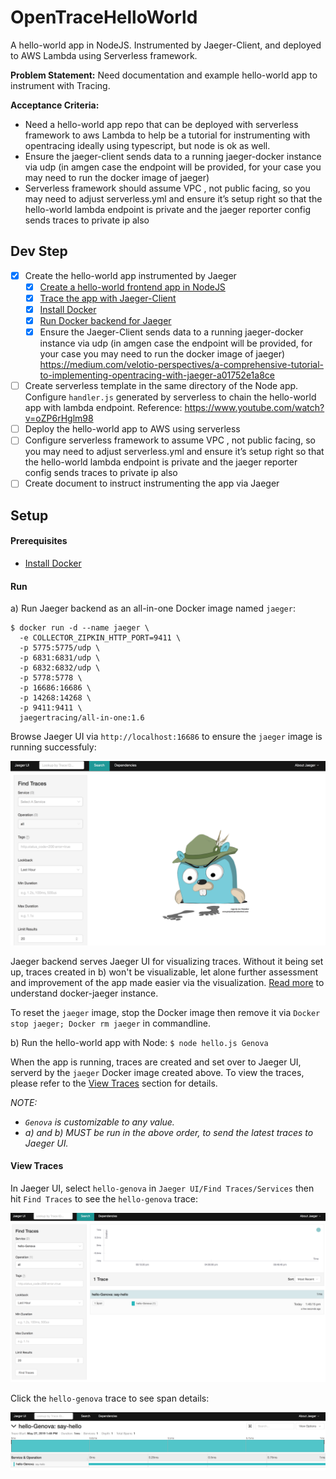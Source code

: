 # OpenTraceHelloWorld
A hello-world app in NodeJS. Instrumented by Jaeger-Client, and deployed to AWS Lambda using Serverless framework.

**Problem Statement:** Need documentation and example hello-world app to instrument with Tracing.

**Acceptance Criteria:**
- Need a hello-world app repo that can be deployed with serverless framework to aws Lambda to help be a tutorial for instrumenting with opentracing ideally using typescript, but node is ok as well.
- Ensure the jaeger-client sends data to a running jaeger-docker instance via udp (in amgen case the endpoint will be provided, for your case you may need to run the docker image of jaeger)
- Serverless framework should assume VPC , not public facing, so you may need to adjust serverless.yml and ensure it’s setup right so that the hello-world lambda endpoint is private and the jaeger reporter config sends traces to private ip also

## Dev Step

- [x] Create the hello-world app instrumented by Jaeger
  - [x] [Create a hello-world frontend app in NodeJS](https://github.com/yurishkuro/opentracing-tutorial/tree/master/nodejs/lesson01)
  - [x] [Trace the app with Jaeger-Client](https://github.com/jaegertracing/jaeger-client-node)
  - [x] [Install Docker](https://docs.docker.com/v17.12/docker-for-mac/install/)
  - [x] [Run Docker backend for Jaeger](https://www.jaegertracing.io/docs/1.6/getting-started/#all-in-one-docker-image)
  - [x] Ensure the Jaeger-Client sends data to a running jaeger-docker instance via udp (in amgen case the endpoint will be provided, for your case you may need to run the docker image of jaeger) https://medium.com/velotio-perspectives/a-comprehensive-tutorial-to-implementing-opentracing-with-jaeger-a01752e1a8ce
- [ ] Create serverless template in the same directory of the Node app. Configure `handler.js` generated by serverless to chain the hello-world app with lambda endpoint. Reference: https://www.youtube.com/watch?v=oZP6rHglm98
- [ ] Deploy the hello-world app to AWS using serverless
- [ ] Configure serverless framework to assume VPC , not public facing, so you may need to adjust serverless.yml and ensure it’s setup right so that the hello-world lambda endpoint is private and the jaeger reporter config sends traces to private ip also
- [ ] Create document to instruct instrumenting the app via Jaeger

## Setup

#### Prerequisites

- [Install Docker](https://docs.docker.com/v17.12/docker-for-mac/install/)

#### Run

a) Run Jaeger backend as an all-in-one Docker image named `jaeger`:

```
$ docker run -d --name jaeger \
  -e COLLECTOR_ZIPKIN_HTTP_PORT=9411 \
  -p 5775:5775/udp \
  -p 6831:6831/udp \
  -p 6832:6832/udp \
  -p 5778:5778 \
  -p 16686:16686 \
  -p 14268:14268 \
  -p 9411:9411 \
  jaegertracing/all-in-one:1.6
  ```

Browse Jaeger UI via `http://localhost:16686` to ensure the `jaeger` image is running successfuly:

![jaeger-ui](markdown/jaeger-ui.png)

Jaeger backend serves Jaeger UI for visualizing traces. Without it being set up, traces created in b) won't be visualizable, let alone further assessment and improvement of the app made easier via the visualization. [Read more](https://www.jaegertracing.io/docs/1.6/getting-started/#all-in-one-docker-image) to understand docker-jaeger instance.

To reset the `jaeger` image, stop the Docker image then remove it via `Docker stop jaeger; Docker rm jaeger` in commandline.

b) Run the hello-world app with Node: `$ node hello.js Genova`

When the app is running, traces are created and set over to Jaeger UI, serverd by the `jaeger` Docker image created above. To view the traces, please refer to the [View Traces](#view-traces) section for details.

_NOTE:_
- _`Genova` is customizable to any value._
- _a) and b) MUST be run in the above order, to send the latest traces to Jaeger UI._

#### View Traces

In Jaeger UI, select `hello-genova` in `Jaeger UI/Find Traces/Services` then hit `Find Traces` to see the `hello-genova` trace:

![jaeger-ui](markdown/trace-details.png)

Click the `hello-genova` trace to see span details:

![jaeger-ui](markdown/span-details.png)
